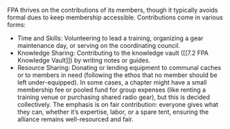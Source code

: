 FPA thrives on the contributions of its members, though it typically avoids formal dues to keep membership accessible. Contributions come in various forms:  
- Time and Skills: Volunteering to lead a training, organizing a gear maintenance day, or serving on the coordinating council.  
- Knowledge Sharing: Contributing to the knowledge vault ([[7.2 FPA Knowledge Vault]]) by writing notes or guides.  
- Resource Sharing: Donating or lending equipment to communal caches or to members in need (following the ethos that no member should be left under-equipped).
In some cases, a chapter might have a small membership fee or pooled fund for group expenses (like renting a training venue or purchasing shared radio gear), but this is decided collectively. The emphasis is on fair contribution: everyone gives what they can, whether it’s expertise, labor, or a spare tent, ensuring the alliance remains well-resourced and fair.